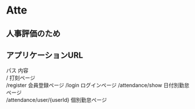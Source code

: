 # Atte

## 人事評価のため

## アプリケーションURL
パス	内容	
/	打刻ページ	
/register	会員登録ページ	
/login	ログインページ	
/attendance/show	日付別勤怠ページ	
/attendance/user/{userId}	個別勤怠ページ	
